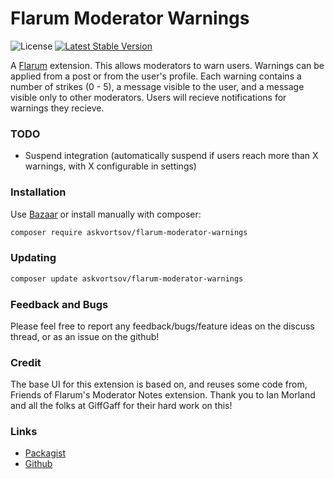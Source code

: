 # Flarum Moderator Warnings

![License](https://img.shields.io/badge/license-MIT-blue.svg) [![Latest Stable Version](https://img.shields.io/packagist/v/askvortsov/flarum-moderator-warnings.svg)](https://packagist.org/packages/askvortsov/flarum-moderator-warnings)

A [Flarum](http://flarum.org) extension. This allows moderators to warn users. Warnings can be applied from a post or from the user's profile. Each warning contains a number of strikes (0 - 5), a message visible to the user, and a message visible only to other moderators. Users will recieve notifications for warnings they recieve.

### TODO

- Suspend integration (automatically suspend if users reach more than X warnings, with X configurable in settings)

### Installation

Use [Bazaar](https://discuss.flarum.org/d/5151-flagrow-bazaar-the-extension-marketplace) or install manually with composer:

```sh
composer require askvortsov/flarum-moderator-warnings
```

### Updating

```sh
composer update askvortsov/flarum-moderator-warnings
```

### Feedback and Bugs

Please feel free to report any feedback/bugs/feature ideas on the discuss thread, or as an issue on the github!

### Credit

The base UI for this extension is based on, and reuses some code from, Friends of Flarum's Moderator Notes extension. Thank you to Ian Morland and all the folks at GiffGaff for their hard work on this!

### Links

- [Packagist](https://packagist.org/packages/askvortsov/flarum-moderator-warnings)
- [Github](https://github.com/askvortsov1/flarum-moderator-warnings)